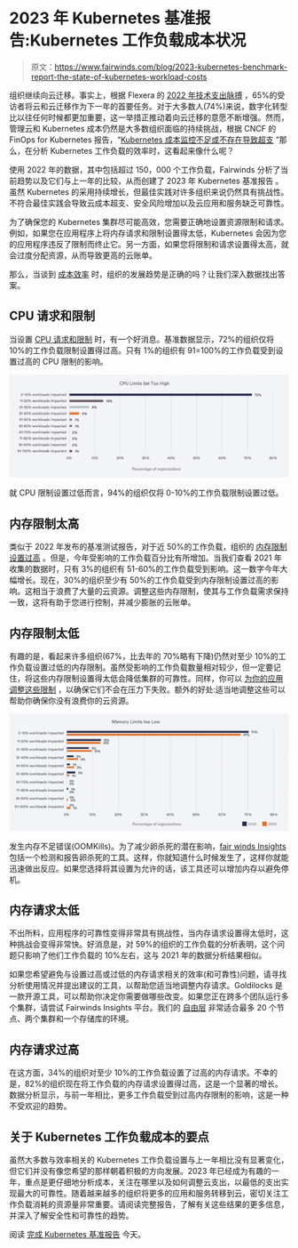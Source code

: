 # 2023 年 Kubernetes 基准报告:Kubernetes 工作负载成本状况

> 原文：<https://www.fairwinds.com/blog/2023-kubernetes-benchmark-report-the-state-of-kubernetes-workload-costs>

 组织继续向云迁移。事实上，根据 Flexera 的 [2022 年技术支出脉搏](https://info.flexera.com/FLX1-REPORT-State-of-Tech-Spend-Thanks?revisit) ，65%的受访者将云和云迁移作为下一年的首要任务。对于大多数人(74%)来说，数字化转型比以往任何时候都更加重要，这一举措正推动着向云迁移的意愿不断增强。然而，管理云和 Kubernetes 成本仍然是大多数组织面临的持续挑战，根据 CNCF 的 FinOps for Kubernetes 报告，“[Kubernetes 成本监控不足或不存在导致超支](https://www.cncf.io/wp-content/uploads/2021/06/FINOPS_Kubernetes_Report.pdf) ”那么，在分析 Kubernetes 工作负载的效率时，这看起来像什么呢？

使用 2022 年的数据，其中包括超过 150，000 个工作负载，Fairwinds 分析了当前趋势以及它们与上一年的比较，从而创建了 2023 年 Kubernetes 基准报告 。虽然 Kubernetes 的采用持续增长，但最佳实践对许多组织来说仍然具有挑战性。不符合最佳实践会导致云成本超支、安全风险增加以及云应用和服务缺乏可靠性。

为了确保您的 Kubernetes 集群尽可能高效，您需要正确地设置资源限制和请求。例如，如果您在应用程序上将内存请求和限制设置得太低，Kubernetes 会因为您的应用程序违反了限制而终止它。另一方面，如果您将限制和请求设置得太高，就会过度分配资源，从而导致更高的云账单。

那么，当谈到 [成本效率](https://www.fairwinds.com/blog/youre-not-monitoring-kubernetes-cost-and-you-should-be) 时，组织的发展趋势是正确的吗？让我们深入数据找出答案。

## CPU 请求和限制

当设置 [CPU 请求和限制](https://www.fairwinds.com/blog/how-to-correctly-set-resource-requests-and-limits) 时，有一个好消息。基准数据显示，72%的组织仅将 10%的工作负载限制设置得过高。只有 1%的组织有 91=100%的工作负载受到设置过高的 CPU 限制的影响。

![Graph showing 72% of organizations are setting up to 10% of their workload limits too high and 94% of organizations are setting 0-10% of workload limits too low](img/e8aafe81b58038a35de76eceabce67ae.png)

就 CPU 限制设置过低而言，94%的组织仅将 0-10%的工作负载限制设置过低。

## 内存限制太高

类似于 2022 年发布的基准测试报告，对于近 50%的工作负载，组织的 [内存限制设置过高](https://www.fairwinds.com/blog/kubernetes-resource-limits) 。但是，今年受影响的工作负载百分比有所增加。当我们查看 2021 年收集的数据时，只有 3%的组织有 51-60%的工作负载受到影响。这一数字今年大幅增长。现在，30%的组织至少有 50%的工作负载受到内存限制设置过高的影响。这相当于浪费了大量的云资源。调整这些内存限制，使其与工作负载需求保持一致，这将有助于您进行控制，并减少膨胀的云账单。

## 内存限制太低

有趣的是，看起来许多组织(67%，比去年的 70%略有下降)仍然对至少 10%的工作负载设置过低的内存限制。虽然受影响的工作负载数量相对较少，但一定要记住，将这些内存限制设置得太低会降低集群的可靠性。同样，你可以 [为你的应用调整这些限制](https://www.fairwinds.com/blog/setting-rightsizing-kubernetes-workloads) ，以确保它们不会在压力下失败。额外的好处:适当地调整这些可以帮助你确保你没有浪费你的云资源。

![Graph showing 67% of organizations are setting memory limits too low on at least 10% of their workloads](img/f447bef4fe19417fe08d870dd3747097.png)

发生内存不足错误(OOMKills)。为了减少卵杀死的潜在影响，[fair winds Insights](https://www.fairwinds.com/insights)包括一个检测和报告卵杀死的工具。这样，你就知道什么时候发生了，这样你就能迅速做出反应。如果您选择将其设置为允许的话，该工具还可以增加内存以避免停机。

## 内存请求太低

不出所料，应用程序的可靠性变得非常具有挑战性，当内存请求设置得太低时，这种挑战会变得非常快。好消息是，对 59%的组织的工作负载的分析表明，这个问题只影响了他们工作负载的 10%左右，这与 2021 年的数据分析结果相似。

如果您希望避免与设置过高或过低的内存请求相关的效率(和可靠性)问题，请寻找分析使用情况并提出建议的工具，以帮助您适当地调整内存请求。[](https://www.fairwinds.com/goldilocks)Goldilocks 是一款开源工具，可以帮助你决定你需要做哪些改变。如果您正在跨多个团队运行多个集群，请尝试 Fairwinds Insights 平台。我们的 [自由层](https://www.fairwinds.com/blog/try-fairwinds-insights-kubernetes-governance-free-tier) 非常适合最多 20 个节点、两个集群和一个存储库的环境。

## 内存请求过高

在这方面，34%的组织对至少 10%的工作负载设置了过高的内存请求。不幸的是，82%的组织现在将工作负载的内存请求设置得过高，这是一个显著的增长。数据分析显示，与前一年相比，更多工作负载受到过高内存限制的影响，这是一种不受欢迎的趋势。

## 关于 Kubernetes 工作负载成本的要点

虽然大多数与效率相关的 Kubernetes 工作负载设置与上一年相比没有显著变化，但它们并没有像您希望的那样朝着积极的方向发展。2023 年已经成为有趣的一年，重点是更仔细地分析成本，关注在哪里以及如何调整云支出，以最低的支出实现最大的可靠性。随着越来越多的组织将更多的应用和服务转移到云，密切关注工作负载消耗的资源量非常重要。请阅读完整报告，了解有关这些结果的更多信息，并深入了解安全性和可靠性的趋势。

阅读 [完成 Kubernetes 基准报告](https://www.fairwinds.com/kubernetes-config-benchmark-report) 今天。